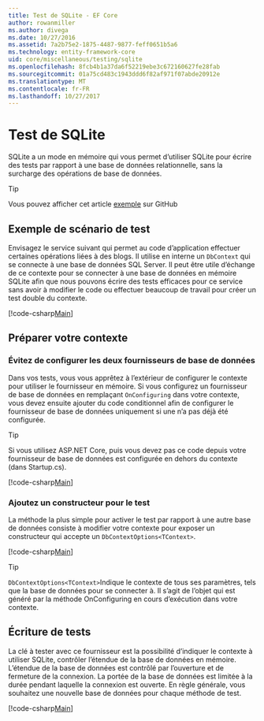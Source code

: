 ```yaml
---
title: Test de SQLite - EF Core
author: rowanmiller
ms.author: divega
ms.date: 10/27/2016
ms.assetid: 7a2b75e2-1875-4487-9877-feff0651b5a6
ms.technology: entity-framework-core
uid: core/miscellaneous/testing/sqlite
ms.openlocfilehash: 8fcb4b1a37da6f52219ebe3c672160627fe28fab
ms.sourcegitcommit: 01a75cd483c1943ddd6f82af971f07abde20912e
ms.translationtype: MT
ms.contentlocale: fr-FR
ms.lasthandoff: 10/27/2017
---
```

# <a name="testing-with-sqlite"></a>Test de SQLite

SQLite a un mode en mémoire qui vous permet d’utiliser SQLite pour écrire des tests par rapport à une base de données relationnelle, sans la surcharge des opérations de base de données.

> [!TIP]  
> Vous pouvez afficher cet article [exemple](https://github.com/aspnet/EntityFramework.Docs/tree/master/samples/core/Miscellaneous/Testing) sur GitHub

## <a name="example-testing-scenario"></a>Exemple de scénario de test

Envisagez le service suivant qui permet au code d’application effectuer certaines opérations liées à des blogs. Il utilise en interne un `DbContext` qui se connecte à une base de données SQL Server. Il peut être utile d’échange de ce contexte pour se connecter à une base de données en mémoire SQLite afin que nous pouvons écrire des tests efficaces pour ce service sans avoir à modifier le code ou effectuer beaucoup de travail pour créer un test double du contexte.

[!code-csharp[Main](../../../../samples/core/Miscellaneous/Testing/BusinessLogic/BlogService.cs)]

## <a name="get-your-context-ready"></a>Préparer votre contexte

### <a name="avoid-configuring-two-database-providers"></a>Évitez de configurer les deux fournisseurs de base de données

Dans vos tests, vous vous apprêtez à l’extérieur de configurer le contexte pour utiliser le fournisseur en mémoire. Si vous configurez un fournisseur de base de données en remplaçant `OnConfiguring` dans votre contexte, vous devez ensuite ajouter du code conditionnel afin de configurer le fournisseur de base de données uniquement si une n’a pas déjà été configurée.

> [!TIP]  
> Si vous utilisez ASP.NET Core, puis vous devez pas ce code depuis votre fournisseur de base de données est configurée en dehors du contexte (dans Startup.cs).

[!code-csharp[Main](../../../../samples/core/Miscellaneous/Testing/BusinessLogic/BloggingContext.cs#OnConfiguring)]

### <a name="add-a-constructor-for-testing"></a>Ajoutez un constructeur pour le test

La méthode la plus simple pour activer le test par rapport à une autre base de données consiste à modifier votre contexte pour exposer un constructeur qui accepte un `DbContextOptions<TContext>`.

[!code-csharp[Main](../../../../samples/core/Miscellaneous/Testing/BusinessLogic/BloggingContext.cs#Constructors)]

> [!TIP]  
> `DbContextOptions<TContext>`Indique le contexte de tous ses paramètres, tels que la base de données pour se connecter à. Il s’agit de l’objet qui est généré par la méthode OnConfiguring en cours d’exécution dans votre contexte.

## <a name="writing-tests"></a>Écriture de tests

La clé à tester avec ce fournisseur est la possibilité d’indiquer le contexte à utiliser SQLite, contrôler l’étendue de la base de données en mémoire. L’étendue de la base de données est contrôlé par l’ouverture et de fermeture de la connexion. La portée de la base de données est limitée à la durée pendant laquelle la connexion est ouverte. En règle générale, vous souhaitez une nouvelle base de données pour chaque méthode de test.

[!code-csharp[Main](../../../../samples/core/Miscellaneous/Testing/TestProject/SQLite/BlogServiceTests.cs)]
